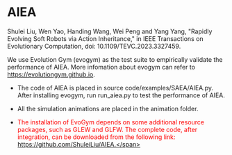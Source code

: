 # AIEA

Shulei Liu, Wen Yao, Handing Wang, Wei Peng and Yang Yang, "Rapidly Evolving Soft Robots via Action Inheritance," in IEEE Transactions on Evolutionary Computation, doi: 10.1109/TEVC.2023.3327459.

We use Evolution Gym (evogym) as the test suite to empirically validate the performance of AIEA. More infomation about evogym can refer to https://evolutiongym.github.io.

- The code of AIEA is placed in source code/examples/SAEA/AIEA.py. After installing evogym, run run_aiea.py to test the performance of AIEA.

- All the simulation animations are placed in the animation folder.
  
- <span style="color:red;">The installation of EvoGym depends on some additional resource packages, such as GLEW and GLFW. The complete code, after integration, can be downloaded from the following link: https://github.com/ShuleiLiu/AIEA.</span>
